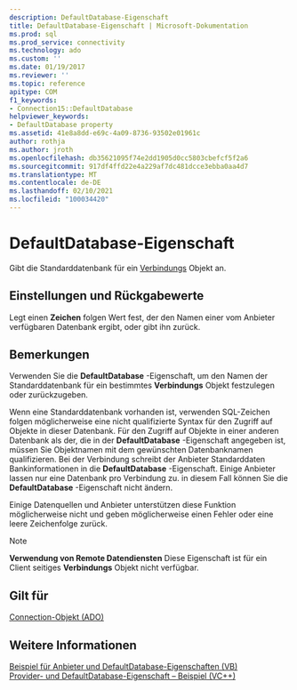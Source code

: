 ```yaml
---
description: DefaultDatabase-Eigenschaft
title: DefaultDatabase-Eigenschaft | Microsoft-Dokumentation
ms.prod: sql
ms.prod_service: connectivity
ms.technology: ado
ms.custom: ''
ms.date: 01/19/2017
ms.reviewer: ''
ms.topic: reference
apitype: COM
f1_keywords:
- Connection15::DefaultDatabase
helpviewer_keywords:
- DefaultDatabase property
ms.assetid: 41e8a8dd-e69c-4a09-8736-93502e01961c
author: rothja
ms.author: jroth
ms.openlocfilehash: db35621095f74e2dd1905d0cc5803cbefcf5f2a6
ms.sourcegitcommit: 917df4ffd22e4a229af7dc481dcce3ebba0aa4d7
ms.translationtype: MT
ms.contentlocale: de-DE
ms.lasthandoff: 02/10/2021
ms.locfileid: "100034420"
---
```

# <a name="defaultdatabase-property"></a>DefaultDatabase-Eigenschaft
Gibt die Standarddatenbank für ein [Verbindungs](../../../ado/reference/ado-api/connection-object-ado.md) Objekt an.  
  
## <a name="settings-and-return-values"></a>Einstellungen und Rückgabewerte  
 Legt einen **Zeichen** folgen Wert fest, der den Namen einer vom Anbieter verfügbaren Datenbank ergibt, oder gibt ihn zurück.  
  
## <a name="remarks"></a>Bemerkungen  
 Verwenden Sie die **DefaultDatabase** -Eigenschaft, um den Namen der Standarddatenbank für ein bestimmtes **Verbindungs** Objekt festzulegen oder zurückzugeben.  
  
 Wenn eine Standarddatenbank vorhanden ist, verwenden SQL-Zeichen folgen möglicherweise eine nicht qualifizierte Syntax für den Zugriff auf Objekte in dieser Datenbank. Für den Zugriff auf Objekte in einer anderen Datenbank als der, die in der **DefaultDatabase** -Eigenschaft angegeben ist, müssen Sie Objektnamen mit dem gewünschten Datenbanknamen qualifizieren. Bei der Verbindung schreibt der Anbieter Standarddaten Bankinformationen in die **DefaultDatabase** -Eigenschaft. Einige Anbieter lassen nur eine Datenbank pro Verbindung zu. in diesem Fall können Sie die **DefaultDatabase** -Eigenschaft nicht ändern.  
  
 Einige Datenquellen und Anbieter unterstützen diese Funktion möglicherweise nicht und geben möglicherweise einen Fehler oder eine leere Zeichenfolge zurück.  
  
> [!NOTE]
>  **Verwendung von Remote Datendiensten** Diese Eigenschaft ist für ein Client seitiges **Verbindungs** Objekt nicht verfügbar.  
  
## <a name="applies-to"></a>Gilt für  
 [Connection-Objekt (ADO)](../../../ado/reference/ado-api/connection-object-ado.md)  
  
## <a name="see-also"></a>Weitere Informationen  
 [Beispiel für Anbieter und DefaultDatabase-Eigenschaften (VB)](../../../ado/reference/ado-api/provider-and-defaultdatabase-properties-example-vb.md)   
 [Provider- und DefaultDatabase-Eigenschaft – Beispiel (VC++)](../../../ado/reference/ado-api/provider-and-defaultdatabase-properties-example-vc.md)   
